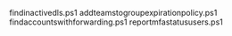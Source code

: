 findinactivedls.ps1
addteamstogroupexpirationpolicy.ps1
findaccountswithforwarding.ps1
reportmfastatususers.ps1